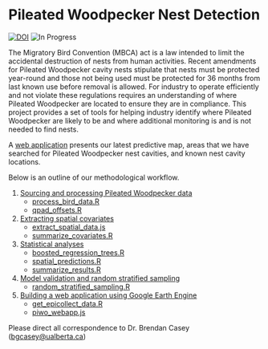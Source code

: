 
# Pileated Woodpecker Nest Detection


[![DOI](https://zenodo.org/badge/648137985.svg)](https://zenodo.org/doi/10.5281/zenodo.11396172) ![In Progress](https://img.shields.io/badge/Status-In%20Progress-yellow)

The Migratory Bird Convention (MBCA) act is a law intended to limit the accidental destruction of nests from human activities. Recent amendments for Pileated Woodpecker cavity nests stipulate that nests must be protected year-round and those not being used must be protected for 36 months from last known use before removal is allowed. For industry to operate efficiently and not violate these regulations requires an understanding of where Pileated Woodpecker are located to ensure they are in compliance. This project provides a set of tools for helping industry identify where Pileated Woodpecker are likely to be and where additional monitoring is and is not needed to find nests.

A [web application](https://ee-bgcasey-piwomodels.projects.earthengine.app/view/pileatedwoodpecker) presents our latest predictive map, areas that we have searched for Pileated Woodpecker nest cavities, and known nest cavity locations. 


Below is an outline of our methodological workflow. 

1. [Sourcing and processing Pileated Woodpecker data]("documentation/piwo_data.md")
   - [process_bird_data.R]("1_code/r_scripts/1_process_bird_data.R")
   - [qpad_offsets.R]("1_code/r_scripts/2_qpad_offsets.R")
2. [Extracting spatial covariates]("documentation/spatial_covariates.md")
   - [extract_spatial_data.js]("1_code/GEE/extract_spatial_data.js")
   - [summarize_covariates.R]("1_code/r_scripts/3_summarize_covariates.R")
3. [Statistical analyses]("documentation/statistical_analyses.md")
   - [boosted_regression_trees.R]("1_code/r_scripts/4_boosted_regression_trees.R")
   - [spatial_predictions.R]("1_code/r_scripts/5_spatial_predictions.R")
   - [summarize_results.R]("1_code/r_scripts/6_summarize_results.R")
4. [Model validation and random stratified sampling]("documentation/random_stratified_sampling.md")
   - [random_stratified_sampling.R]("1_code/r_scripts/7_random_stratified_sampling.R")
5. [Building a web application using Google Earth Engine]("documentation/gee_web_application.md")
   - [get_epicollect_data.R]("1_code/r_scripts/get_epicollect_data.R")
   - [piwo_webapp.js]("1_code/GEE/piwo_webapp.js")

Please direct all correspondence to Dr. Brendan Casey (bgcasey@ualberta.ca)
